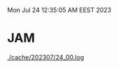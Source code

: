 Mon Jul 24 12:35:05 AM EEST 2023
# JAM
<a href='./cache/202307/24_00.log'>./cache/202307/24_00.log</a>
